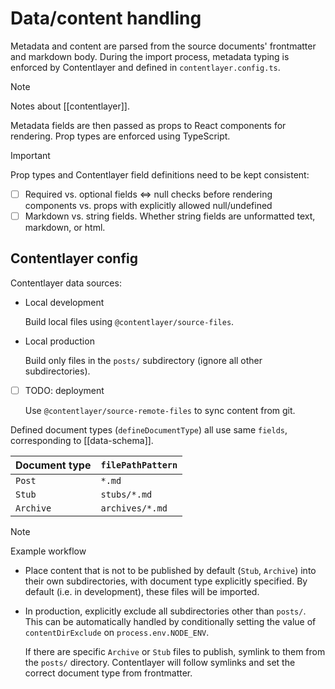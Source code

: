 # Data/content handling

Metadata and content are parsed from the source documents' frontmatter and markdown body. During the import process, metadata typing is enforced by Contentlayer and defined in `contentlayer.config.ts`.

> [!NOTE]
> Notes about [[contentlayer]].

Metadata fields are then passed as props to React components for rendering. Prop types are enforced using TypeScript.

> [!IMPORTANT]
> Prop types and Contentlayer field definitions need to be kept consistent:
>
> - [ ] Required vs. optional fields &hArr; null checks before rendering components vs. props with explicitly allowed null/undefined
> - [ ] Markdown vs. string fields. Whether string fields are unformatted text, markdown, or html.

## Contentlayer config

Contentlayer data sources:

- Local development

  Build local files using `@contentlayer/source-files`.

- Local production

  Build only files in the `posts/` subdirectory (ignore all other subdirectories).

- [ ] TODO: deployment

  Use `@contentlayer/source-remote-files` to sync content from git.

Defined document types (`defineDocumentType`) all use same `fields`, corresponding to [[data-schema]].

| Document type | `filePathPattern` |
| ------------- | ----------------- |
| `Post`        | `*.md`            |
| `Stub`        | `stubs/*.md`      |
| `Archive`     | `archives/*.md`   |

> [!NOTE]
> Example workflow
>
> - Place content that is not to be published by default (`Stub`, `Archive`) into their own subdirectories, with document type explicitly specified. By default (i.e. in development), these files will be imported.
>
> - In production, explicitly exclude all subdirectories other than `posts/`. This can be automatically handled by conditionally setting the value of `contentDirExclude` on `process.env.NODE_ENV`.
>
>   If there are specific `Archive` or `Stub` files to publish, symlink to them from the `posts/` directory. Contentlayer will follow symlinks and set the correct document type from frontmatter.

